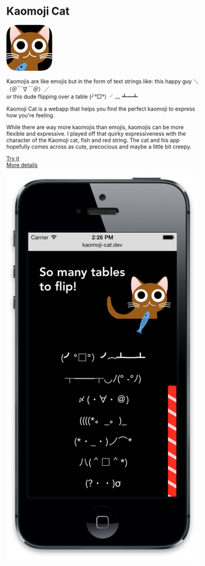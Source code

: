 # Kaomoji Cat

<img src="screen1.png">

Kaomojis are like emojis but in the form of text strings like:
this happy guy ＼（＠￣∇￣＠）／ <br>
or
this dude flipping over a table (╯°□°）╯︵ ┻━┻

Kaomoji Cat is a webapp that helps you find the perfect kaomoji to express how you're feeling.

While there are way more kaomojis than emojis, kaomojis can be more flexible and expressive. I played off that quirky expressiveness with the character of the Kaomoji cat, fish and red string. The cat and his app hopefully comes across as cute, precocious and maybe a little bit creepy.

[Try it](http://kaomojicat.com/ "See Kaomoji Cat")<br>
[More details](http://pketh.org/Kaomoji-Cat)

<!-- <img src="screen2.png" width="424" height="834"> -->

<img src="screen2.png" width="600">

